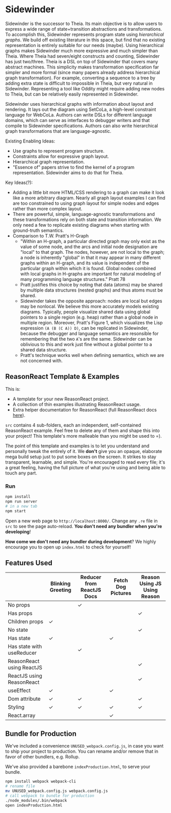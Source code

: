 # Sidewinder

Sidewinder is the successor to Theia. Its main objective is to allow users to express a wide range
of state+transition abstractions and transformations. To accomplish this, Sidewinder represents
program state using *hierarchical graphs*. We build off existing literature in this space, but find
that no existing representation is entirely suitable for our needs (maybe). Using hierarchical
graphs makes Sidewinder much more expressive and much simpler than Theia. Where Theia had
seven/eight constructs and counting, Sidewinder has just two/three. Theia is a DSL on top of
Sidewinder that covers many abstract machines. This simplicity makes transformation specification
far simpler and more formal (since many papers already address hierarchical graph transformation).
For example, converting a sequence to a tree by adding extra state is difficult to impossible in
Theia, but very natural in Sidewinder. Representing a tool like Oddity might require adding new
nodes to Theia, but can be relatively easily represented in Sidewinder.

Sidewinder uses hierarchical graphs with information about layout and rendering. It lays out the
diagram using SetCoLa, a high-level constraint language for WebCoLa. Authors can write DSLs for
different language domains, which can serve as interfaces to debugger writers and that compile to
Sidewinder specifications. Authors can also write hierarchical graph transformations that are
language-agnostic.

Existing Enabling Ideas:
- Use graphs to represent program structure.
- Constraints allow for expressive graph layout.
- Hierarchical graph representation.
- "Essence of" papers strive to find the kernel of a program representation. Sidewinder aims to do
  that for Theia.

Key Ideas(?):
- Adding a little bit more HTML/CSS rendering to a graph can make it look like a more arbitrary
  diagram. Nearly all graph layout examples I can find are too constrained to using graph layout for
  simple nodes and edges rather than more complex layout.
- There are powerful, simple, language-agnostic transformations and these transformations rely on
  both state and transition information. We only need a few to replicate existing diagrams when
  starting with ground-truth semantics.
- Comparison to T.W. Pratt's H-Graph
  - "Within an H-graph, a particular directed graph may only exist as the value of some node, and
    the arcs and initial node designation are "local" to that graph. The nodes, however, are not
    local to the graph; a node is inherently "global" in that it may appear in many different graphs
    within an H-graph, and its value is independent of the particular graph within which it is
    found. Global nodes combined with local graphs in H-graphs are important for natural modeling of
    many programming language structures." Pratt 78
  - Pratt justifies this choice by noting that data (atoms) may be shared by multiple data
    structures (nested graphs) and thus atoms must be shared.
  - Sidewinder takes the opposite approach: nodes are local but edges may be nonlocal. We believe
    this more accurately models existing diagrams. Typically, people visualize shared data using
    global pointers to a single region (e.g. heap) rather than a global node in multiple region.
    Moreover, Pratt's Figure 1, which visualizes the Lisp expression `(A (B (C A)) D)`, can be
    replicated in Sidewinder, because the debugger and language semantics are resonsible for
    remembering that the two `A`'s are the same. Sidewinder can be oblivious to this and work just
    fine without a global pointer to a shared data structure.
  - Pratt's technique works well when defining semantics, which we are not concerned with.

## ReasonReact Template & Examples

This is:
- A template for your new ReasonReact project.
- A collection of thin examples illustrating ReasonReact usage.
- Extra helper documentation for ReasonReact (full ReasonReact docs [here](https://reasonml.github.io/reason-react/)).

`src` contains 4 sub-folders, each an independent, self-contained ReasonReact example. Feel free to delete any of them and shape this into your project! This template's more malleable than you might be used to =).

The point of this template and examples is to let you understand and personally tweak the entirely of it. We **don't** give you an opaque, elaborate mega build setup just to put some boxes on the screen. It strikes to stay transparent, learnable, and simple. You're encouraged to read every file; it's a great feeling, having the full picture of what you're using and being able to touch any part.

### Run

```sh
npm install
npm run server
# in a new tab
npm start
```

Open a new web page to `http://localhost:8000/`. Change any `.re` file in `src` to see the page auto-reload. **You don't need any bundler when you're developing**!

**How come we don't need any bundler during development**? We highly encourage you to open up `index.html` to check for yourself!

## Features Used

|                           | Blinking Greeting | Reducer from ReactJS Docs | Fetch Dog Pictures | Reason Using JS Using Reason |
|---------------------------|------------------|----------------------------|--------------------|------------------------------|
| No props                  |                  | ✓                          |                    |                             |
| Has props                 |                  |                            |                    | ✓                           |
| Children props            | ✓                |                            |                    |                             |
| No state                  |                  |                            |                    | ✓                           |
| Has state                 | ✓                |                            |  ✓                 |                             |
| Has state with useReducer |                  | ✓                          |                    |                             |
| ReasonReact using ReactJS |                  |                            |                    | ✓                           |
| ReactJS using ReasonReact |                  |                            |                    | ✓                           |
| useEffect                 | ✓                |                            |  ✓                |                             |
| Dom attribute             | ✓                | ✓                          |                   | ✓                           |
| Styling                   | ✓                | ✓                          |  ✓                | ✓                           |
| React.array               |                  |                            |  ✓                 |                             |

## Bundle for Production

We've included a convenience `UNUSED_webpack.config.js`, in case you want to ship your project to production. You can rename and/or remove that in favor of other bundlers, e.g. Rollup.

We've also provided a barebone `indexProduction.html`, to serve your bundle.

```sh
npm install webpack webpack-cli
# rename file
mv UNUSED_webpack.config.js webpack.config.js
# call webpack to bundle for production
./node_modules/.bin/webpack
open indexProduction.html
```
